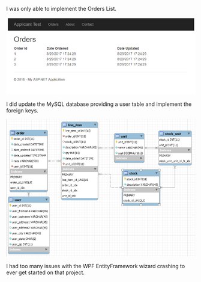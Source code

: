 I was only able to implement the Orders List.

![Order list view][OrdersList]

I did update the MySQL database providing a user table and implement the foreign keys. 

![Database schema][Schema]

I had too many issues with the WPF EntityFramework wizard crashing to ever get started on that project.



[OrdersList]:  https://github.com/cwt2020/ApplicantTest/blob/master/CaseyThompson/OrdersList.png?raw=true "OrdersList"
[Schema]: https://github.com/cwt2020/ApplicantTest/blob/master/CaseyThompson/Schema.png?raw=true "Schema"
